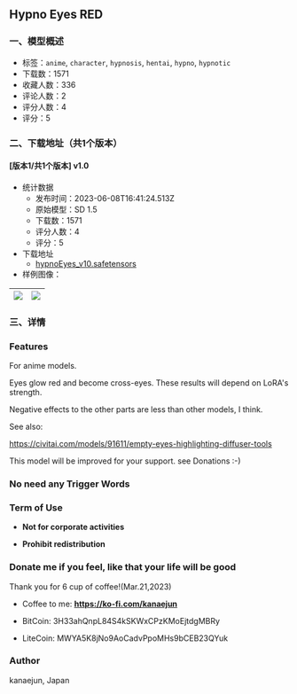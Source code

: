 ## Hypno Eyes RED
### 一、模型概述

- 标签：`anime`, `character`, `hypnosis`, `hentai`, `hypno`, `hypnotic`
- 下载数：1571
- 收藏人数：336
- 评论人数：2
- 评分人数：4
- 评分：5

### 二、下载地址（共1个版本）

#### [版本1/共1个版本] v1.0

- 统计数据
  - 发布时间：2023-06-08T16:41:24.513Z
  - 原始模型：SD 1.5
  - 下载数：1571
  - 评分人数：4
  - 评分：5
- 下载地址
  - [hypnoEyes_v10.safetensors](https://civitai.com/api/download/models/91758)
- 样例图像：

| <img src="https://image.civitai.com/xG1nkqKTMzGDvpLrqFT7WA/3ae707c7-f1c0-4d38-b8ca-e87c15183ea6/width=450/1072965.jpeg" /> | <img src="https://image.civitai.com/xG1nkqKTMzGDvpLrqFT7WA/a983df7a-fb5f-49ce-9f42-69959bb29184/width=450/1072997.jpeg" /> |
| ---- | ---- |


### 三、详情
<h3 id="heading-2636">Features</h3><p>For anime models.</p><p>Eyes glow red and become cross-eyes. These results will depend on LoRA's strength.</p><p>Negative effects to the other parts are less than other models, I think.</p><p>See also:</p><p><a target="_blank" rel="ugc" href="https://civitai.com/models/91611/empty-eyes-highlighting-diffuser-tools">https://civitai.com/models/91611/empty-eyes-highlighting-diffuser-tools</a><br /></p><p>This model will be improved for your support. see Donations :-)</p><p></p><h3 id="heading-6">No need any Trigger Words</h3><p></p><h3 id="heading-2638">Term of Use</h3><ul><li><p><strong>Not for corporate activities</strong></p></li><li><p><strong>Prohibit redistribution</strong></p></li></ul><p></p><h3 id="heading-2639">Donate me if you feel, like that your life will be good</h3><p>Thank you for 6 cup of coffee!(Mar.21,2023)</p><ul><li><p>Coffee to me: <a target="_blank" rel="ugc" href="https://ko-fi.com/kanaejun"><strong><u>https://ko-fi.com/kanaejun</u></strong></a></p></li><li><p>BitCoin: 3H33ahQnpL84S4kSKWxCPzKMoEjtdgMBRy</p></li><li><p>LiteCoin: MWYA5K8jNo9AoCadvPpoMHs9bCEB23QYuk</p></li></ul><h3 id="heading-2640">Author</h3><p>kanaejun, Japan</p>